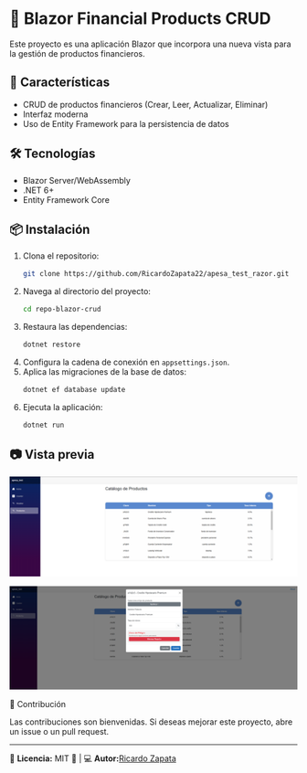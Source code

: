 # 📌 Blazor Financial Products CRUD

Este proyecto es una aplicación Blazor que incorpora una nueva vista para la gestión de productos financieros.

## 🚀 Características

* CRUD de productos financieros (Crear, Leer, Actualizar, Eliminar)
* Interfaz moderna
* Uso de Entity Framework para la persistencia de datos

## 🛠️ Tecnologías

* Blazor Server/WebAssembly
* .NET 6+
* Entity Framework Core

## 📦 Instalación

1. Clona el repositorio:
   ```sh
   git clone https://github.com/RicardoZapata22/apesa_test_razor.git
   ```
2. Navega al directorio del proyecto:
   ```sh
   cd repo-blazor-crud
   ```
3. Restaura las dependencias:
   ```sh
   dotnet restore
   ```
4. Configura la cadena de conexión en `appsettings.json`.
5. Aplica las migraciones de la base de datos:
   ```sh
   dotnet ef database update
   ```
6. Ejecuta la aplicación:
   ```sh
   dotnet run
   ```

## 📷 Vista previa

![1738135189293](images/Readme/1738135189293.png)

![1738135210886](images/Readme/1738135210886.png)

🤝 Contribución

Las contribuciones son bienvenidas. Si deseas mejorar este proyecto, abre un issue o un pull request.

---

📝 **Licencia:** MIT 📜 | 💻 **Autor:**[Ricardo Zapata](https://github.com/RicardoZapata22)
